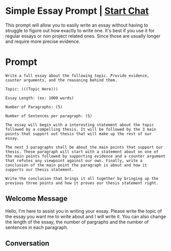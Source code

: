 

# Simple Essay Prompt | [Start Chat](https://gptcall.net/chat.html?data=%7B%22contact%22%3A%7B%22id%22%3A%222DZ5K71wxMB8QeDST5Xwz%22%2C%22flow%22%3Atrue%7D%7D)
This prompt will allow you to easily write an essay without having to struggle to figure out how exactly to write one. It's best if you use it for regular essays or non project related ones. Since those are usually longer and require more precise evidence.

# Prompt

```
Write a full essay about the following topic. Provide evidence, counter arguments, and the reasoning behind them.

Topic: (((Topic Here)))

Essay Length: (ex: 1000 words)

Number of Paragraphs: (5)

Number of Sentences per paragraph: (5)

The essay will begin with a interesting statement about the topic followed by a compelling thesis. It will be followed by the 3 main points that support out thesis that will make up the rest of our essay.

The next 3 paragraphs shall be about the main points that support our thesis. These paragraph will start with a statement about on one of the main points followed by supporting evidence and a counter argument that refutes any viewpoint against our own. Finally, write a conclusion of the main point the paragraph is about and how it supports our thesis statement.

Write the conclusion that brings it all together by bringing up the previous three points and how it proves our thesis statement right.
```

## Welcome Message
Hello, I'm here to assist you in writing your essay. Please write the topic of the essay you want me to write about and I will write it. You can also change the length of the essay, the number of pargraphs and the number of sentences in each paragraph.

## Conversation



